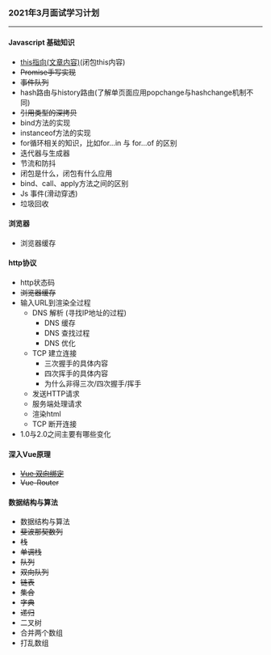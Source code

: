 ### 2021年3月面试学习计划
---

#### Javascript 基础知识

- [this指向(文章内容)](!https://juejin.cn/post/6942827209015066660)(闭包this内容)
- ~~Promise手写实现~~
- ~~事件队列~~
- hash路由与history路由(了解单页面应用popchange与hashchange机制不同)
- ~~引用类型的深拷贝~~
- bind方法的实现
- instanceof方法的实现
- for循环相关的知识，比如for...in 与 for...of 的区别
- 迭代器与生成器
- 节流和防抖
- 闭包是什么，闭包有什么应用
- bind、call、apply方法之间的区别
- Js 事件(滑动穿透)
- 垃圾回收

#### 浏览器

- 浏览器缓存

#### http协议

- http状态码
- ~~浏览器缓存~~
- 输入URL到渲染全过程
  - DNS 解析 (寻找IP地址的过程)
    - DNS 缓存
    - DNS 查找过程
    - DNS 优化
  - TCP 建立连接
    - 三次握手的具体内容
    - 四次挥手的具体内容
    - 为什么非得三次/四次握手/挥手
  - 发送HTTP请求
  - 服务端处理请求
  - 渲染html
  - TCP 断开连接
- 1.0与2.0之间主要有哪些变化

#### 深入Vue原理

- ~~[Vue 双向绑定](!https://juejin.cn/post/6942069977843236895)~~
- ~~Vue-Router~~

#### 数据结构与算法

- 数据结构与算法
- ~~斐波那契数列~~
- ~~栈~~
- ~~单调栈~~
- ~~队列~~
- ~~双向队列~~
- ~~链表~~
- ~~集合~~
- ~~字典~~
- ~~递归~~
- 二叉树
- 合并两个数组
- 打乱数组
